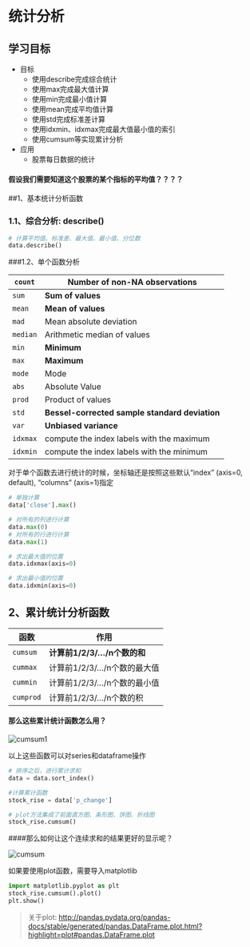 # 统计分析

## 学习目标

- 目标
  - 使用describe完成综合统计
  - 使用max完成最大值计算
  - 使用min完成最小值计算
  - 使用mean完成平均值计算
  - 使用std完成标准差计算
  - 使用idxmin、idxmax完成最大值最小值的索引
  - 使用cumsum等实现累计分析
- 应用
  - 股票每日数据的统计


#### 假设我们需要知道这个股票的某个指标的平均值？？？？


##1、基本统计分析函数

### 1.1、综合分析: describe()

```python
# 计算平均值、标准差、最大值、最小值、分位数
data.describe()
```

###1.2、单个函数分析

| `count`  | Number of non-NA observations                  |
| -------- | ---------------------------------------------- |
| `sum`    | **Sum of values**                              |
| `mean`   | **Mean of values**                             |
| `mad`    | Mean absolute deviation                        |
| `median` | Arithmetic median of values                    |
| `min`    | **Minimum**                                    |
| `max`    | **Maximum**                                    |
| `mode`   | Mode                                           |
| `abs`    | Absolute Value                                 |
| `prod`   | Product of values                              |
| `std`    | **Bessel-corrected sample standard deviation** |
| `var`    | **Unbiased variance**                          |
| `idxmax` | compute the index labels with the maximum      |
| `idxmin` | compute the index labels with the minimum      |

对于单个函数去进行统计的时候，坐标轴还是按照这些默认“index” (axis=0, default), “columns” (axis=1)指定

```python
# 单独计算
data['close'].max()

# 对所有的列进行计算
data.max(0)
# 对所有的行进行计算
data.max(1)

# 求出最大值的位置
data.idxmax(axis=0)

# 求出最小值的位置
data.idxmin(axis=0)
```

## 2、累计统计分析函数

| 函数      | 作用                        |
| --------- | --------------------------- |
| `cumsum`  | **计算前1/2/3/…/n个数的和** |
| `cummax`  | 计算前1/2/3/…/n个数的最大值 |
| `cummin`  | 计算前1/2/3/…/n个数的最小值 |
| `cumprod` | 计算前1/2/3/…/n个数的积     |

#### 那么这些累计统计函数怎么用？

![cumsum1](/images/cumsum1.png)

以上这些函数可以对series和dataframe操作

```python
# 排序之后，进行累计求和
data = data.sort_index()

#计算累计函数
stock_rise = data['p_change']

# plot方法集成了前面直方图、条形图、饼图、折线图
stock_rise.cumsum()
```
####那么如何让这个连续求和的结果更好的显示呢？

![cumsum](/images/cumsum.png)

如果要使用plot函数，需要导入matplotlib

```python
import matplotlib.pyplot as plt
stock_rise.cumsum().plot()
plt.show()
```
> 关于plot: http://pandas.pydata.org/pandas-docs/stable/generated/pandas.DataFrame.plot.html?highlight=plot#pandas.DataFrame.plot

